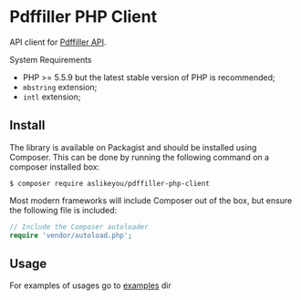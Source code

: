 # Pdffiller PHP Client

API client for [Pdffiller API](https://api.pdffiller.com).

System Requirements
* PHP >= 5.5.9 but the latest stable version of PHP is recommended;
* `mbstring` extension;
* `intl` extension;

## Install

The library is available on Packagist and should be installed using Composer. This can be done by running the following command on a composer installed box:

```
$ composer require aslikeyou/pdffiller-php-client
```

Most modern frameworks will include Composer out of the box, but ensure the following file is included:

```php
// Include the Composer autoloader
require 'vendor/autoload.php';
```

## Usage

For examples of usages go to [examples](https://github.com/aslikeyou/oauth2-pdffiller/tree/master/examples) dir
